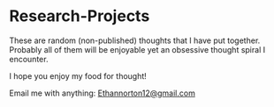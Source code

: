 # Research-Projects

These are random (non-published) thoughts that I have put together. Probably all of them will be enjoyable yet an obsessive thought spiral I encounter. 

I hope you enjoy my food for thought! 

Email me with anything: Ethannorton12@gmail.com
